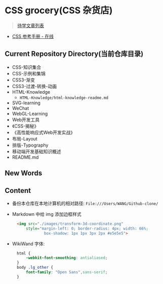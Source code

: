 # CSS grocery(CSS 杂货店)

> [待学文章列表](https://github.com/chokcoco/iCSS)


- [CSS 参考手册 - 在线](https://css.doyoe.com/)




## Current Repository Directory(当前仓库目录)
- CSS-知识集合
- CSS-示例和集锦
- CSS3-渐变
- CSS3-过渡-转换-动画
- HTML-Knowledge
    + `HTML-Knowledge/html-knowledge-readme.md`
- SVG-learning
- WeChat
- WebGL-Learning
- Web开发工具
- 《CSS-揭秘》
- 《高性能响应式Web开发实战》 
- 布局-Layout
- 排版-Typography
- 移动端开发基础知识概述
- README.md


## New Words





## Content

- 备份本仓库在本地计算机的相对路径: `File:///Users/WANG/Github-clone/`
  
- Markdown 中给 img 添加边框样式
  ```html
    <img src="./images/transform-3d-coordinate.png"
        style="margin-left: 0; border-radius: 4px; width: 66%;
                box-shadow: 1px 1px 3px 2px #e5e5e5">
  ```

- WikiWand 字体: 
  ```css
    html {
        -webkit-font-smoothing: antialiased;
    }
    body .lg_other {
        font-family: "Open Sans",sans-serif;
    }
  ```